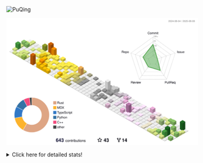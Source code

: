 ![PuQing](https://user-images.githubusercontent.com/27223114/171565019-9a56fae6-b08b-421f-99db-7e830da42371.png)

![](./profile-3d-contrib/profile-season-animate.svg)

<details>
<summary>Click here for detailed stats!</summary>

<!--START_SECTION:waka-->
![Lines of code](https://img.shields.io/badge/From%20Hello%20World%20I%27ve%20Written-2.4%20million%20lines%20of%20code-blue)

**🐱 My GitHub Data** 

> 📦 451.7 kB Used in GitHub's Storage 
 > 
> 🏆 345 Contributions in the Year 2025
 > 
> 🚫 Not Opted to Hire
 > 
> 📜 32 Public Repositories 
 > 
> 🔑 34 Private Repositories 
 > 
**I'm an Early 🐤** 

```text
🌞 Morning                865 commits         ██░░░░░░░░░░░░░░░░░░░░░░░   09.62 % 
🌆 Daytime                3849 commits        ███████████░░░░░░░░░░░░░░   42.79 % 
🌃 Evening                2168 commits        ██████░░░░░░░░░░░░░░░░░░░   24.10 % 
🌙 Night                  2113 commits        ██████░░░░░░░░░░░░░░░░░░░   23.49 % 
```


📊 **This Week I Spent My Time On** 

```text
💬 Programming Languages: 
Swift                    3 hrs 13 mins       █████████░░░░░░░░░░░░░░░░   37.50 % 
Python                   2 hrs 39 mins       ████████░░░░░░░░░░░░░░░░░   30.92 % 
TypeScript               42 mins             ██░░░░░░░░░░░░░░░░░░░░░░░   08.24 % 
Rust                     25 mins             █░░░░░░░░░░░░░░░░░░░░░░░░   04.94 % 
Other                    25 mins             █░░░░░░░░░░░░░░░░░░░░░░░░   04.85 % 

🔥 Editors: 
VS Code                  8 hrs 36 mins       █████████████████████████   100.00 % 

💻 Operating System: 
Mac                      3 hrs 23 mins       ██████████░░░░░░░░░░░░░░░   39.32 % 
Linux                    3 hrs 13 mins       █████████░░░░░░░░░░░░░░░░   37.45 % 
WSL                      1 hr 59 mins        ██████░░░░░░░░░░░░░░░░░░░   23.23 % 
```


<!--END_SECTION:waka-->
</details>
